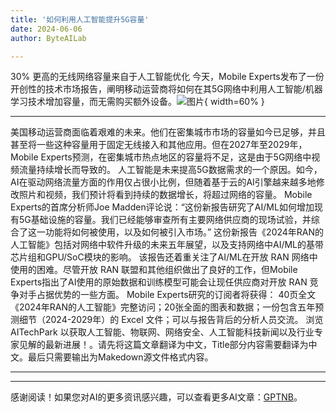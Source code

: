 ```yaml
---
title: '如何利用人工智能提升5G容量'
date: 2024-06-06
author: ByteAILab

---
```


30% 更高的无线网络容量来自于人工智能优化
今天，Mobile Experts发布了一份开创性的技术市场报告，阐明移动运营商将如何在其5G网络中利用人工智能/机器学习技术增加容量，而无需购买额外设备。![图片](https://ai-techpark.com/wp-content/uploads/2024/06/How-AI-960x540.jpg){ width=60% }

---

美国移动运营商面临着艰难的未来。他们在密集城市市场的容量如今已足够，并且甚至将一些这种容量用于固定无线接入和其他应用。但在2027年至2029年，Mobile Experts预测，在密集城市热点地区的容量将不足，这是由于5G网络中视频流量持续增长而导致的。
人工智能是未来提高5G数据需求的一个原因。如今，AI在驱动网络流量方面的作用仅占很小比例，但随着基于云的AI引擎越来越多地修改照片和视频，我们预计将看到持续的数据增长，将超过网络的容量。
Mobile Experts的首席分析师Joe Madden评论说：“这份新报告研究了AI/ML如何增加现有5G基础设施的容量。我们已经能够审查所有主要网络供应商的现场试验，并综合了这一功能将如何被使用，以及如何被引入市场。”
这份新报告《2024年RAN的人工智能》包括对网络中软件升级的未来五年展望，以及支持网络中AI/ML的基带芯片组和GPU/SoC模块的影响。
该报告还着重关注了AI/ML在开放 RAN 网络中使用的困难。尽管开放 RAN 联盟和其他组织做出了良好的工作，但Mobile Experts指出了AI使用的原始数据和训练模型可能会让现任供应商对开放 RAN 竞争对手占据优势的一些方面。
Mobile Experts研究的订阅者将获得：
40页全文《2024年RAN的人工智能》完整访问；20张全面的图表和数据；一份包含五年预测细节（2024-2029年）的 Excel 文件；可以与报告背后的分析人员交流。
浏览 AITechPark 以获取人工智能、物联网、网络安全、人工智能科技新闻以及行业专家见解的最新进展！。请先将这篇文章翻译为中文，Title部分内容需要翻译为中文。最后只需要输出为Makedown源文件格式内容。

---
---
感谢阅读！如果您对AI的更多资讯感兴趣，可以查看更多AI文章：[GPTNB](https://gptnb.com)。